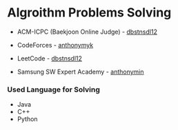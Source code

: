 Algroithm Problems Solving 
========

- ACM-ICPC (Baekjoon Online Judge) - [dbstnsdl12](https://acmicpc.net/user/dbstnsdl12)

- CodeForces - [anthonymyk](https://codeforces.com/profile/anthonymyk)

- LeetCode - [dbstnsdl12](https://leetcode.com/dbstnsdl12/)

- Samsung SW Expert Academy - [anthonymin](https://swexpertacademy.com/main/userpage/home/userHome.do?userId=AW5uAhB6zcEDFATQ)

### Used Language for Solving
- Java
- C++
- Python